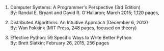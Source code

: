 1. Computer Systems: A Programmer's Perspective (3rd Edition)
<br>By: Randal E. Bryant and David R. O'Hallaron; March 2015; 1,120 pages, 

2. Distributed Algorithms: An Intuitive Approach (December 6, 2013)
<br>By: Wan Fokkink (MIT Press, 248 pages, focused on theory)

3. Effective Python: 59 Specific Ways to Write Better Python
<br>By: Brett Slatkin; February 26, 2015, 256 pages

